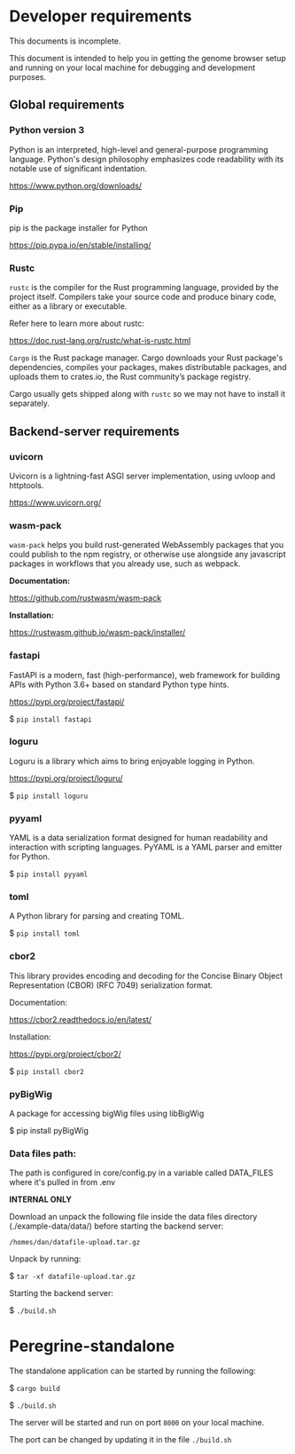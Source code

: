 
# Developer requirements

  

This documents is incomplete.

  

This document is intended to help you in getting the genome browser setup and running on your local machine for debugging and development purposes.


## Global requirements

### Python version 3

Python is an interpreted, high-level and general-purpose programming language. Python's design philosophy emphasizes code readability with its notable use of significant indentation.

https://www.python.org/downloads/
  

### Pip

pip is the package installer for Python

https://pip.pypa.io/en/stable/installing/

### Rustc

`rustc` is the compiler for the Rust programming language, provided by the project itself. Compilers take your source code and produce binary code, either as a library or executable.

Refer here to learn more about rustc:

https://doc.rust-lang.org/rustc/what-is-rustc.html

`Cargo` is the Rust package manager. Cargo downloads your Rust package's dependencies, compiles your packages, makes distributable packages, and uploads them to crates.io, the Rust community’s package registry.

Cargo usually gets shipped along with `rustc` so we may not have to install it separately.

## Backend-server requirements

### uvicorn

Uvicorn is a lightning-fast ASGI server implementation, using uvloop and httptools.

https://www.uvicorn.org/

  

### wasm-pack

`wasm-pack` helps you build rust-generated WebAssembly packages that you could publish to the npm registry, or otherwise use alongside any javascript packages in workflows that you already use, such as webpack.

**Documentation:**

https://github.com/rustwasm/wasm-pack

**Installation:**

https://rustwasm.github.io/wasm-pack/installer/

  

### fastapi

FastAPI is a modern, fast (high-performance), web framework for building APIs with Python 3.6+ based on standard Python type hints.

https://pypi.org/project/fastapi/

$ `pip install fastapi`

  
  

### loguru

Loguru is a library which aims to bring enjoyable logging in Python.

https://pypi.org/project/loguru/

$ `pip install loguru`

  
  

### pyyaml

YAML is a data serialization format designed for human readability and interaction with scripting languages. PyYAML is a YAML parser and emitter for Python.

$ `pip install pyyaml`

  

### toml

A Python library for parsing and creating TOML.

$ `pip install toml`

  
  

### cbor2

This library provides encoding and decoding for the Concise Binary Object Representation (CBOR) (RFC 7049) serialization format.

Documentation:

https://cbor2.readthedocs.io/en/latest/


Installation:

https://pypi.org/project/cbor2/

$ `pip install cbor2`


### pyBigWig

A package for accessing bigWig files using libBigWig

$ pip install pyBigWig
  

### Data files path:

The path is configured in core/config.py in a variable called DATA_FILES where it's pulled in from .env
  

**INTERNAL ONLY**

Download an unpack the following file inside the data files directory (./example-data/data/) before starting the backend server:

`/homes/dan/datafile-upload.tar.gz`

Unpack by running:

$ `tar -xf datafile-upload.tar.gz`

Starting the backend server:

$ `./build.sh`

  
  

# Peregrine-standalone

The standalone application can be started by running the following:

$ `cargo build`

$ `./build.sh`

The server will be started and run on port `8000` on your local machine.

The port can be changed by updating it in the file `./build.sh`